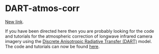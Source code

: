 # DART-atmos-corr
[New link](https://github.com/willmorrison1/DART-atmos-corr).

If you have been directed here then you are probably looking for the code and tutorials for the atmospheric correction of longwave infrared camera imagery using the [Discrete Anisotropic Radiative Transfer (DART)](http://www.cesbio.ups-tlse.fr/us/dart.html) model. The code and tutorials can now be found [here](https://github.com/willmorrison1/DART-atmos-corr).
